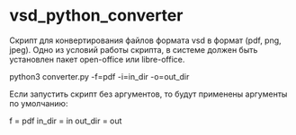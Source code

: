 # vsd_python_converter

Скрипт для конвертирования файлов формата vsd в формат (pdf, png, jpeg). Одно из условий работы скрипта, в системе должен быть установлен пакет
open-office или libre-office.

python3 converter.py -f=pdf -i=in_dir -o=out_dir

Если запустить скрипт без аргументов, то будут применены аргументы по умолчанию:

f = pdf
in_dir = in
out_dir = out


